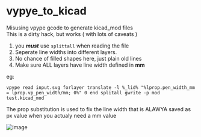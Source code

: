 # vypye_to_kicad
Misusing vpype gcode to generate kicad_mod files  
This is a dirty hack, but works ( with lots of caveats )  
1. you ***must*** use `splittall` when reading the file 
2. Seperate line widths into different layers. 
3. No chance of filled shapes here, just plain old lines  
4. Make sure ALL layers have line width defined in **mm**

eg:

    vpype read input.svg forlayer translate -l %_lid% "%lprop.pen_width_mm = lprop.vp_pen_width/mm; 0%" 0 end splitall gwrite -p mod test.kicad_mod  

 The prop substitution is used to fix the line width that is ALAWYA saved as px value when you actualy need a mm value 
  
![image](https://user-images.githubusercontent.com/52834821/140616097-857c9ee6-5c70-42f9-9454-5c4733d0c9be.png)
